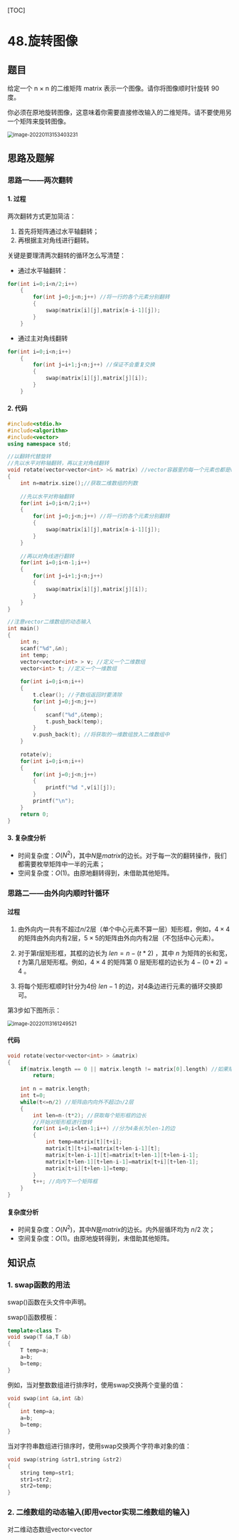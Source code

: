 [TOC]

# 48.旋转图像

## 题目

给定一个 n × n 的二维矩阵 matrix 表示一个图像。请你将图像顺时针旋转 90 度。

你必须在原地旋转图像，这意味着你需要直接修改输入的二维矩阵。请不要使用另一个矩阵来旋转图像。

<img src="C:\Users\hongdou\AppData\Roaming\Typora\typora-user-images\image-20220113153403231.png" alt="image-20220113153403231" style="zoom:80%;" />

## 思路及题解

### 思路一——两次翻转

#### 1. 过程

两次翻转方式更加简洁：

1. 首先将矩阵通过水平轴翻转；
2. 再根据主对角线进行翻转。

关键是要理清两次翻转的循环怎么写清楚：

* 通过水平轴翻转：

```C++
for(int i=0;i<n/2;i++)
	{
		for(int j=0;j<n;j++) //将一行的各个元素分别翻转 
		{
			swap(matrix[i][j],matrix[n-i-1][j]);
		}
	}
```

* 通过主对角线翻转

```C++
for(int i=0;i<n;i++)
	{
		for(int j=i+1;j<n;j++) //保证不会重复交换
		{
			swap(matrix[i][j],matrix[j][i]);
		}
	} 
```

#### 2. 代码

```C++
#include<stdio.h>
#include<algorithm>
#include<vector>
using namespace std;

//以翻转代替旋转
//先以水平对称轴翻转，再以主对角线翻转 
void rotate(vector<vector<int> >& matrix) //vector容器里的每一个元素也都是vector容器(两维都是变长的) 
{
	int n=matrix.size();//获取二维数组的列数
	
	//先以水平对称轴翻转 
	for(int i=0;i<n/2;i++)
	{
		for(int j=0;j<n;j++) //将一行的各个元素分别翻转 
		{
			swap(matrix[i][j],matrix[n-i-1][j]);
		}
	}
	
	//再以对角线进行翻转
	for(int i=0;i<n-1;i++)
	{
		for(int j=i+1;j<n;j++)
		{
			swap(matrix[i][j],matrix[j][i]);
		}
	} 
}

//注意vector二维数组的动态输入
int main()
{
	int n;
	scanf("%d",&n);
	int temp;
	vector<vector<int> > v; //定义一个二维数组 
	vector<int> t; //定义一个一维数组 
	
	for(int i=0;i<n;i++)
	{
		t.clear(); //子数组返回时要清除
		for(int j=0;j<n;j++)
		{
			scanf("%d",&temp);
			t.push_back(temp);
		} 
		v.push_back(t); //将获取的一维数组放入二维数组中 
	} 
	
	rotate(v);
	for(int i=0;i<n;i++)
	{
		for(int j=0;j<n;j++)
		{
			printf("%d ",v[i][j]);
		}
		printf("\n");
	}
	return 0;
}
```

#### 3. 复杂度分析

* 时间复杂度：$O(N^2)$，其中$N$是$matrix$的边长。对于每一次的翻转操作，我们都需要枚举矩阵中一半的元素；
* 空间复杂度：$O(1)$。由原地翻转得到，未借助其他矩阵。

### 思路二——由外向内顺时针循环

#### 过程

1. 由外向内一共有不超过$n/2$层（单个中心元素不算一层）矩形框，例如，$4×4$的矩阵由外向内有2层，$5×5$的矩阵由外向内有2层（不包括中心元素）。

2. 对于第$t$层矩形框，其框的边长为 $len=n-(t*2)$ ，其中 $n$ 为矩阵的长和宽，$t$ 为第几层矩形框。例如，$4×4$ 的矩阵第 $0$ 层矩形框的边长为 $4-(0*2)=4$ 。

3. 将每个矩形框顺时针分为4份 $len-1$ 的边，对4条边进行元素的循环交换即可。

第3步如下图所示：

<img src="C:\Users\hongdou\AppData\Roaming\Typora\typora-user-images\image-20220113161249521.png" alt="image-20220113161249521" style="zoom:80%;" />

#### 代码

```C++
void rotate(vector<vector<int> > &matrix)
{
	if(matrix.length == 0 || matrix.length != matrix[0].length) //如果矩阵无元素,或者该矩阵不是一个方阵
        return;
    
    int n = matrix.length;
    int t=0;
    while(t<=n/2) //矩阵由内向外不超过n/2层
    {
        int len=n-(t*2); //获取每个矩形框的边长
        //开始对矩形框进行旋转
        for(int i=0;i<len-1;i++) //分为4条长为len-1的边
        {
            int temp=matrix[t][t+i];
            matrix[t][t+i]=matrix[t+len-i-1][t];
            matrix[t+len-i-1][t]=matrix[t+len-1][t+len-i-1];
            matrix[t+len-1][t+len-i-1]=matrix[t+i][t+len-1];
            matrix[t+i][t+len-1]=temp;
        }
        t++; //向内下一个矩阵框
    }
}
```

#### 复杂度分析

* 时间复杂度：$O(N^2)$，其中$N$是$matrix$的边长。内外层循环均为 $n/2$ 次；
* 空间复杂度：$O(1)$。由原地旋转得到，未借助其他矩阵。

## 知识点

### 1. swap函数的用法

swap()函数在<algorithm>头文件中声明。

swap()函数模板：

```C++
template<class T>
void swap(T &a,T &b)
{
	T temp=a;
	a=b;
	b=temp;
}
```

例如，当对整数数组进行排序时，使用swap交换两个变量的值：

```C++
void swap(int &a,int &b)
{
	int temp=a;
	a=b;
	b=temp;
}
```

当对字符串数组进行排序时，使用swap交换两个字符串对象的值：

```c++
void swap(string &str1,string &str2)
{
	string temp=str1;
	str1=str2;
	str2=temp;
}
```

### 2. 二维数组的动态输入(即用vector实现二维数组的输入)

对二维动态数组vector<vector<Template> > v进行输入数据，关键需要一个临时的一维数组实现每一行的输入。

例如：

```C++
int r=0,c=0;
scanf("%d %d",&r,&c); //先确定行数和列数
vector<vector<int> > array; //定义二维数组
vector<int> v; //定义临时的一维数组

int temp;
for(int i=0;i<r;i++) //每一行作为一个临时一维数组输入
{
	v.clear(); //每输入一行,临时数组都要清除
	for(int j=0;j<c;j++)
	{
		scanf("%d",&temp);
		v.push_back(temp);
	}
	array.push_back(v);
}
```

